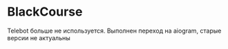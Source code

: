 # BlackCourse

Telebot больше не используется. Выполнен переход на aiogram, старые версии не актуальны
